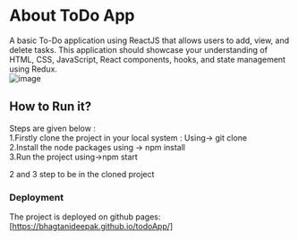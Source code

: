 # About ToDo App

A basic To-Do application using ReactJS that allows users to add, view, and delete tasks. This application should showcase your understanding of HTML, CSS, JavaScript, React components, hooks, and state management using Redux. <br />
![image](https://github.com/BHAGTANIDEEPAK/todoApp/assets/107862278/b06a2f58-12d7-4ca3-b96d-b84bb984733b)



## How to Run it?

Steps are given below : <br/>
1.Firstly clone the project in your local system : Using-> git clone <repo-url> <br/>
2.Install the node packages using -> npm install <br/>
3.Run the project using->npm start <br/>

2 and 3 step to be in the cloned project


### Deployment

The project is deployed on github pages: [https://bhagtanideepak.github.io/todoApp/]



